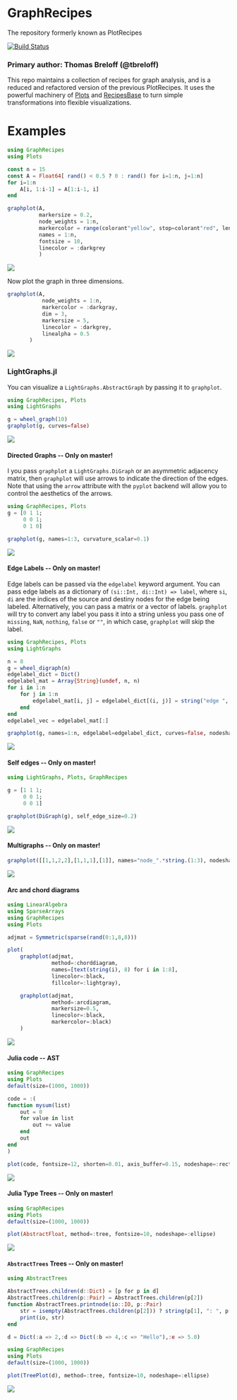 # GraphRecipes
The repository formerly known as PlotRecipes

[![Build Status](https://travis-ci.org/JuliaPlots/GraphRecipes.jl.svg?branch=master)](https://travis-ci.org/JuliaPlots/GraphRecipes.jl)

### Primary author: Thomas Breloff (@tbreloff)

This repo maintains a collection of recipes for graph analysis, and is a reduced and refactored version of the previous PlotRecipes. It uses the powerful machinery of [Plots](https://github.com/tbreloff/Plots.jl) and [RecipesBase](https://github.com/JuliaPlots/RecipesBase.jl) to turn simple transformations into flexible visualizations.

# Examples

```julia
using GraphRecipes
using Plots

const n = 15
const A = Float64[ rand() < 0.5 ? 0 : rand() for i=1:n, j=1:n]
for i=1:n
    A[i, 1:i-1] = A[1:i-1, i]
end

graphplot(A,
          markersize = 0.2,
          node_weights = 1:n,
          markercolor = range(colorant"yellow", stop=colorant"red", length=n),
          names = 1:n,
          fontsize = 10,
          linecolor = :darkgrey
          )
```

![](assets/random_labelled_graph.png)

Now plot the graph in three dimensions.
```julia
graphplot(A,
           node_weights = 1:n,
           markercolor = :darkgray,
           dim = 3,
           markersize = 5,
           linecolor = :darkgrey,
           linealpha = 0.5
       )

```

![](assets/random_3d_graph.png)

### LightGraphs.jl
You can visualize a `LightGraphs.AbstractGraph` by passing it to `graphplot`.
```julia
using GraphRecipes, Plots
using LightGraphs

g = wheel_graph(10)
graphplot(g, curves=false)
```

![](assets/LightGraphs.png)
#### Directed Graphs -- Only on master!
I you pass `graphplot` a `LightGraphs.DiGraph` or an asymmetric adjacency matrix, then `graphplot` will use arrows to indicate the direction of the edges. Note that using the `arrow` attribute with the `pyplot` backend will allow you to control the aesthetics of the arrows.
```julia
using GraphRecipes, Plots
g = [0 1 1;
     0 0 1;
     0 1 0]

graphplot(g, names=1:3, curvature_scalar=0.1)
```

![](assets/directed.png)
#### Edge Labels -- Only on master!
Edge labels can be passed via the `edgelabel` keyword argument. You can pass edge labels
as a dictionary of `(si::Int, di::Int) => label`, where `si`, `di` are the indices of the source and destiny nodes for the edge being labeled. Alternatively, you can pass a matrix or a vector of labels. `graphplot` will try to convert any label you pass it into a string unless you pass one of `missing`, `NaN`, `nothing`, `false` or `""`, in which case, `graphplot` will skip the label.

```julia
using GraphRecipes, Plots
using LightGraphs

n = 8
g = wheel_digraph(n)
edgelabel_dict = Dict()
edgelabel_mat = Array{String}(undef, n, n)
for i in 1:n
    for j in 1:n
        edgelabel_mat[i, j] = edgelabel_dict[(i, j)] = string("edge ", i, " to ", j)
    end
end
edgelabel_vec = edgelabel_mat[:]

graphplot(g, names=1:n, edgelabel=edgelabel_dict, curves=false, nodeshape=:rect)  # Or edgelabel=edgelabel_mat, or edgelabel=edgelabel_vec.
```

![](assets/edgelabel.png)
#### Self edges -- Only on master!
```julia
using LightGraphs, Plots, GraphRecipes

g = [1 1 1;
     0 0 1;
     0 0 1]

graphplot(DiGraph(g), self_edge_size=0.2)
```
![](assets/selfedges.png)
#### Multigraphs -- Only on master!
```julia
graphplot([[1,1,2,2],[1,1,1],[1]], names="node_".*string.(1:3), nodeshape=:circle, self_edge_size=0.25)
```
![](assets/multigraphs.png)
#### Arc and chord diagrams

```julia
using LinearAlgebra
using SparseArrays
using GraphRecipes
using Plots

adjmat = Symmetric(sparse(rand(0:1,8,8)))

plot(
    graphplot(adjmat,
              method=:chorddiagram,
              names=[text(string(i), 8) for i in 1:8],
              linecolor=:black,
              fillcolor=:lightgray),

    graphplot(adjmat,
              method=:arcdiagram,
              markersize=0.5,
              linecolor=:black,
              markercolor=:black)
    )

```
![](assets/arc_chord_diagrams.png)


#### Julia code -- AST

```julia
using GraphRecipes
using Plots
default(size=(1000, 1000))

code = :(
function mysum(list)
    out = 0
    for value in list
        out += value
    end
    out
end
)

plot(code, fontsize=12, shorten=0.01, axis_buffer=0.15, nodeshape=:rect)

```

![](assets/AST_example.png)

#### Julia Type Trees -- Only on master!

```julia
using GraphRecipes
using Plots
default(size=(1000, 1000))

plot(AbstractFloat, method=:tree, fontsize=10, nodeshape=:ellipse)

```
![](assets/julia_type_tree.png)


#### `AbstractTrees` Trees -- Only on master!

```julia
using AbstractTrees

AbstractTrees.children(d::Dict) = [p for p in d]
AbstractTrees.children(p::Pair) = AbstractTrees.children(p[2])
function AbstractTrees.printnode(io::IO, p::Pair)
    str = isempty(AbstractTrees.children(p[2])) ? string(p[1], ": ", p[2]) : string(p[1], ": ")
    print(io, str)
end

d = Dict(:a => 2,:d => Dict(:b => 4,:c => "Hello"),:e => 5.0)

using GraphRecipes
using Plots
default(size=(1000, 1000))

plot(TreePlot(d), method=:tree, fontsize=10, nodeshape=:ellipse)

```
![](assets/julia_dict_tree.png)
